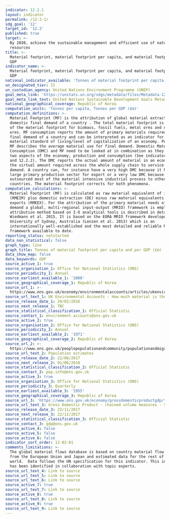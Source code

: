 ```yaml
---
indicator: 12.2.1
layout: indicator
permalink: /12-2-1/
sdg_goal: '12'
target_id: '12.2'
published: true
target: >-
  By 2030, achieve the sustainable management and efficient use of natural
  resources
title: >-
  Material footprint, material footprint per capita, and material footprint per
  GDP
indicator_name: >-
  Material footprint, material footprint per capita, and material footprint per
  GDP
national_indicator_available: 'Tonnes of material footprint per capita, and per GDP in million GBP (£)'
un_designated_tier: II
un_custodian_agency: United Nations Environment Programme (UNEP)
goal_meta_link: 'https://unstats.un.org/sdgs/metadata/files/Metadata-12-02-01.pdf'
goal_meta_link_text: United Nations Sustainable Development Goals Metadata (PDF 4.0 MB)
national_geographical_coverage: Republic of Korea
computation_units: 'Tonnes per capita, Tonnes per GDP (£m)'
computation_definitions: >-
  Material Footprint (MF) is the attribution of global material extraction to
  domestic final demand of a country . The total material footprint is the sum
  of the material footprint for biomass, fossil fuels, metal ores and non-metal
  ores. MF consumption reports the amount of primary materials required to serve
  final demand of a country and can be interpreted as an indicator for the
  material standard of living/level of capitalization of an economy. Per-capita
  MF describes the average material use for final demand. Domestic Material
  Consumption (DMC) and MF need to be looked at in combination as they cover the
  two aspects of the economy, production and consumption (See indicators 8.4.2
  and 12.2.2). The DMC reports the actual amount of material in an economy, MF
  the virtual amount required across the whole supply chain to service final
  demand. A country can, for instance have a very high DMC because it has a
  large primary production sector for export or a very low DMC because it has
  outsourced most of the material intensive industrial process to other
  countries. The material footprint corrects for both phenomena.
computation_calculations: >-
  Material Footprint (MF) is calculated as raw material equivalent of imports
  (RMEIM) plus domestic extraction (DE) minus raw material equivalents of
  exports (RMEEX). For the attribution of the primary material needs of final
  demand a global, multi-regional input-output (MRIO) framework is employed. The
  attribution method based on I-O analytical tools is described in detail in
  Wiedmann et al. 2015. It is based on the EORA MRIO framework developed by the
  University of Sydney, Australia (Lenzen et al. 2013) which is an
  internationally well-established and the most detailed and reliable MRIO
  framework available to date.
reporting_status: notstarted
data_non_statistical: false
graph_type: line
graph_title: Tonnes of material footprint per capita and per GDP (£m)
data_show_map: false
data_keywords: GDP
source_active_1: true
source_organisation_1: Office for National Statistics (ONS)
source_periodicity_1: Annual
source_earliest_available_1: '2000'
source_geographical_coverage_1: Republic of Korea
source_url_1: >-
  https://www.ons.gov.uk/economy/environmentalaccounts/articles/ukenvironmentalaccountshowmuchmaterialistheukconsuming/ukenvironmentalaccountshowmuchmaterialistheukconsuming
source_url_text_1: UK Environmental Accounts - How much material is the UK consuming?
source_release_date_1: 29/02/2016
source_next_release_1: TBC
source_statistical_classification_1: Official Statistic
source_contact_1: environment.accounts@ons.gov.uk
source_active_2: true
source_organisation_2: Office for National Statistics (ONS)
source_periodicity_2: Annual
source_earliest_available_2: '1971'
source_geographical_coverage_2: Republic of Korea
source_url_2: >-
  https://www.ons.gov.uk/peoplepopulationandcommunity/populationandmigration/populationestimates
source_url_text_2: Population estimates
source_release_date_2: 22/06/2017
source_next_release_2: 01/06/2018
source_statistical_classification_2: Official Statistic
source_contact_2: pop.info@ons.gov.uk
source_active_3: true
source_organisation_3: Office for National Statistics (ONS)
source_periodicity_3: Quarterly
source_earliest_available_3: '1955'
source_geographical_coverage_3: Republic of Korea
source_url_3: 'https://www.ons.gov.uk/economy/grossdomesticproductgdp/timeseries/abmi/pn2'
source_url_text_3: Gross Domestic Product - chained volume measures - Seasonally adjusted £m
source_release_date_3: 23/11/2017
source_next_release_3: 22/12/2017
source_statistical_classification_3: Official Statistic
source_contact_3: gdp@ons.gov.uk
source_active_4: false
source_active_5: false
source_active_6: false
indicator_sort_order: 12-02-01
comments_limitations: >-
  The global material flows database is based on country material flow accounts
  from the European Union and Japan and estimated data for the rest of the
  world.  Data follows the UN specification for this indicator. This indicator
  has been identified in collaboration with topic experts.
source_url_text_4: Link to source
source_url_text_5: Link to source
source_url_text_6: Link to source
source_active_7: true
source_url_text_7: Link to source
source_active_8: true
source_url_text_8: Link to source
source_active_9: true
source_url_text_9: Link to source
---
```

